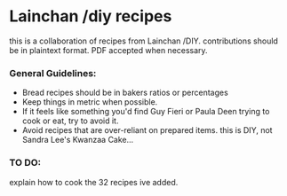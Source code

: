 # Lainchan /diy recipes

this is a collaboration of recipes from Lainchan /DIY.  contributions should be in plaintext format.
PDF accepted when necessary.

### General Guidelines:
- Bread recipes should be in bakers ratios or percentages
- Keep things in metric when possible.
- If it feels like something you'd find Guy Fieri or Paula Deen trying to cook or eat, try to avoid it.  
- Avoid recipes that are over-reliant on prepared items.  this is DIY, not Sandra Lee's Kwanzaa Cake...


### TO DO:
explain how to cook the 32 recipes ive added.
